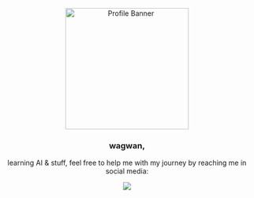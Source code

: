 <div align="center">

<a href="https://static.wikia.nocookie.net/logopedia/images/e/e8/DropoutBear.svg/revision/latest/scale-to-width-down/250?cb=20240115192643">
  <img src="https://static.wikia.nocookie.net/logopedia/images/e/e8/DropoutBear.svg/revision/latest/scale-to-width-down/250?cb=20240115192643" width="250" height="246" alt="Profile Banner">
</a>

<h3>wagwan,</h3>

<p>learning AI & stuff, feel free to help me with my journey by reaching me in social media:</p>

<a href="https://twitter.com/raulfalks">
  <img src="https://img.shields.io/badge/@raulfalks-9F3443?style=for-the-badge&logo=twitter"/>
</a>

</div>
